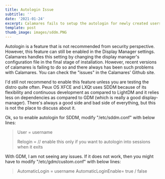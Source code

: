 ```yaml
---
title: Autologin Issue
subtitle: ''
date: '2021-01-24'
excerpt: Calamares fails to setup the autologin for newly created users
template: post
thumb_image: images/sddm.PNG
---
```

Autologin is a feature that is not recommended from security perspective. However, this feature can still be enabled in the Display Manager settings. Calamares handles this setting by changing the display manager's configuration file in the final stage of installation. However, recent versions of calamares is failing to do so and there always has been such problems with Calamares. You can check the "issues" in the Calamares' Github site.

I'd still not recommend to enable this feature unless you are testing the distro quite often. Peux OS XFCE and LXQt uses SDDM because of its flexibility and continuous development as compared to LightDM and it relies less on dependencies as compared to GDM (which is really a good display-manager).  There's always a good side and bad side of everything, but this is not the place to discuss about it.

Ok, so to enable autologin for SDDM, modify "/etc/sddm.conf" with below lines:

> User = username
>
> Relogin =   // enable this only if you want to autologin into sessions when it exits

With GDM, I am not seeing any issues. If it does not work, then you might have to modify "/etc/gdm/custom.conf" with below lines:

> AutomaticLogin = username
> AutomaticLoginEnable= true / false
